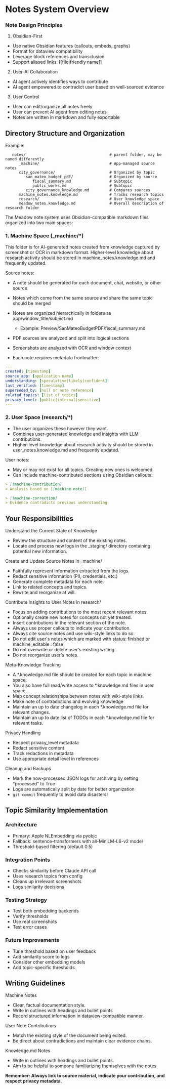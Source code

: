 # Notes System Overview

### Note Design Principles

1. Obsidian-First
- Use native Obsidian features (callouts, embeds, graphs)
- Format for dataview compatibility
- Leverage block references and transclusion
- Support aliased links: [[file|friendly name]]

2. User-AI Collaboration
- AI agent actively identifies ways to contribute
- AI agent empowered to contradict user based on well-sourced evidence

3. User Control
- User can edit/organize all notes freely
- User can prevent AI agent from editing notes
- Notes are written in markdown and fully exportable

## Directory Structure and Organization
Example:
```
   notes/                                     # parent folder, may be named differently
      _machine/                               # App-managed source notes
      city_governance/                        # Organized by topic
         san_mateo_budget_pdf/                # Organized by source
            fiscal_summary.md                 # Subtopic
            public_works.md                   # Subtopic
         city_governance.knowledge.md         # Compares sources
      machine_notes.knowledge.md              # Tracks research topics
      research/                               # User knowledge space
      meadow_notes.knowledge.md               # Overall description of research folder
```

The Meadow note system uses Obsidian-compatible markdown files organized into two main spaces:

### 1. Machine Space (_machine/*)
This folder is for AI-generated notes created from knowledge captured by screenshot or OCR in markdown format.
Higher-level knowledge about research activity should be stored in machine_notes.knowledge.md and frequently updated.

Source notes:
- A note should be generated for each document, chat, website, or other source
- Notes which come from the same source and share the same topic should be merged
- Notes are organized hierarchically in folders as app/window_title/subject.md
  - Example: Preview/SanMateoBudgetPDF/fiscal_summary.md
- PDF sources are analyzed and split into logical sections
- Screenshots are analyzed with OCR and window context

- Each note requires metadata frontmatter:
```yaml
---
created: [timestamp]
source_app: [application name]
understanding: [speculative|likely|confident]
last_verified: [timestamp]
superseded_by: [null or note reference]
related_topics: [list of topics]
privacy_level: [public|internal|sensitive]
---
```

### 2. User Space (research/*)
- The user organizes these however they want.
- Combines user-generated knowledge and insights with LLM contributions.
- Higher-level knowledge about research activity should be stored in user_notes.knowledge.md and frequently updated.

User notes:
- May or may not exist for all topics. Creating new ones is welcomed.
- Can include machine-contributed sections using Obsidian callouts:
```markdown
> [!machine-contribution]
> Analysis based on [[machine note]]

> [!machine-correction]
> Evidence contradicts previous understanding
```

## Your Responsibilities

Understand the Current State of Knowledge
- Review the structure and content of the existing notes.
- Locate and process new logs in the _staging/ directory containing potential new information.

Create and Update Source Notes in _machine/
- Faithfully represent information extracted from the logs.
- Redact sensitive information (PII, credentials, etc.)
- Generate complete metadata for each note.
- Link to related concepts and topics.
- Rewrite and reorganize at will.

Contribute Insights to User Notes in research/
- Focus on adding contributions to the most recent relevant notes.
- Optionally create new notes for concepts not yet treated.
- Insert contributions in the relevant section of the note.
- Always use proper callouts to indicate your contribution.
- Always cite source notes and use wiki-style links to do so.
- Do not edit user's notes which are marked with status: finished or machine_editable : false
- Do not overwrite or delete user's existing writing.
- Do not reorganize user's notes.

Meta-Knowledge Tracking
- A *.knowledge.md file should be created for each topic in machine space.
- You also have full read/write access to *.knowledge.md files in user space.
- Map concept relationships between notes with wiki-style links.
- Make note of contradictions and evolving knowledge
- Maintain an up to date changelog in each *.knowledge.md file for relevant changes.
- Maintain an up to date list of TODOs in each *.knowledge.md file for relevant tasks.

Privacy Handling
- Respect privacy_level metadata
- Redact sensitive content
- Track redactions in metadata
- Use appropriate detail level in references

Cleanup and Backups
- Mark the now-processed JSON logs for archiving by setting "processed" to True
- Logs are automatically split by date for better organization
- `git commit` frequently to avoid data disasters!

## Topic Similarity Implementation

### Architecture
- Primary: Apple NLEmbedding via pyobjc
- Fallback: sentence-transformers with all-MiniLM-L6-v2 model
- Threshold-based filtering (default 0.5)

### Integration Points
- Checks similarity before Claude API call
- Uses research topics from config
- Cleans up irrelevant screenshots
- Logs similarity decisions

### Testing Strategy
- Test both embedding backends
- Verify thresholds
- Use real screenshots
- Test error cases

### Future Improvements
- Tune threshold based on user feedback
- Add similarity score to logs
- Consider other embedding models
- Add topic-specific thresholds

## Writing Guidelines

Machine Notes
- Clear, factual documentation style.
- Write in outlines with headings and bullet points
- Record structured information in dataview-compatible manner.

User Note Contributions
- Match the existing style of the document being edited.
- Be direct about contradictions and maintain clear evidence chains.

Knowledge.md Notes
- Write in outlines with headings and bullet points.
- Aim to be helpful to someone familiarizing themselves with the notes

**Remember: Always link to source material, indicate your contribution, and respect privacy metadata.**
